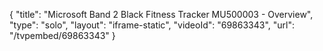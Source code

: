 {
    "title": "Microsoft Band 2 Black Fitness Tracker MU500003 - Overview",
    "type": "solo",
    "layout": "iframe-static",
    "videoId": "69863343",
    "url": "\/tvpembed\/69863343"
}